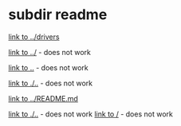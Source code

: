 # subdir readme

[link to ../drivers](../drivers)

[link to ../](../tree/) - does not work

[link to ..](..) - does not work

[link to ./..](./../) - does not work

[link to ../README.md](../README.md)

[link to ./..](../tree/master) - does not work
[link to /](/) - does not work

